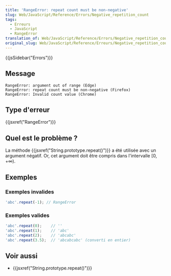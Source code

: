```yaml
---
title: 'RangeError: repeat count must be non-negative'
slug: Web/JavaScript/Reference/Errors/Negative_repetition_count
tags:
  - Erreurs
  - JavaScript
  - RangeError
translation_of: Web/JavaScript/Reference/Errors/Negative_repetition_count
original_slug: Web/JavaScript/Reference/Erreurs/Negative_repetition_count
---
```

{{jsSidebar("Errors")}}

## Message

    RangeError: argument out of range (Edge)
    RangeError: repeat count must be non-negative (Firefox)
    RangeError: Invalid count value (Chrome)

## Type d'erreur

{{jsxref("RangeError")}}

## Quel est le problème ?

La méthode {{jsxref("String.prototype.repeat()")}} a été utilisée avec un argument négatif. Or, cet argument doit être compris dans l'intervalle \[0, +∞).

## Exemples

### Exemples invalides

```js example-bad
'abc'.repeat(-1); // RangeError 
```

### Exemples valides

```js example-good
'abc'.repeat(0);    // ''
'abc'.repeat(1);    // 'abc'
'abc'.repeat(2);    // 'abcabc'
'abc'.repeat(3.5);  // 'abcabcabc' (converti en entier)
```

## Voir aussi

- {{jsxref("String.prototype.repeat()")}}
